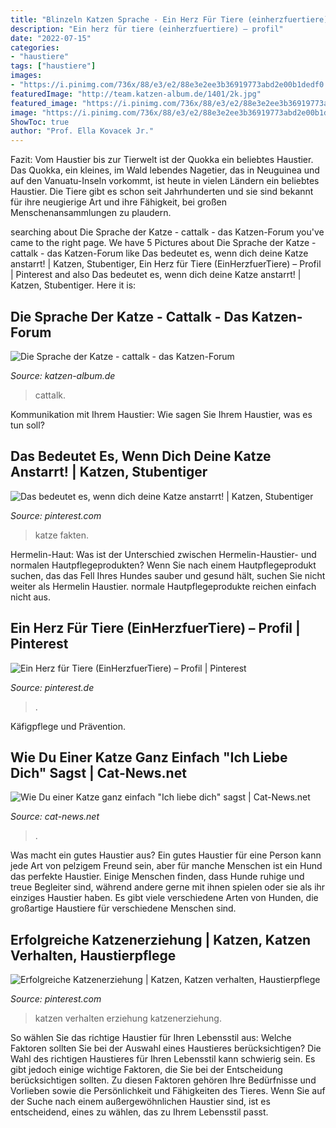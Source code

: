 ```yaml
---
title: "Blinzeln Katzen Sprache - Ein Herz Für Tiere (einherzfuertiere) – Profil"
description: "Ein herz für tiere (einherzfuertiere) – profil"
date: "2022-07-15"
categories:
- "haustiere"
tags: ["haustiere"]
images:
- "https://i.pinimg.com/736x/88/e3/e2/88e3e2ee3b36919773abd2e00b1dedf0.jpg"
featuredImage: "http://team.katzen-album.de/1401/2k.jpg"
featured_image: "https://i.pinimg.com/736x/88/e3/e2/88e3e2ee3b36919773abd2e00b1dedf0.jpg"
image: "https://i.pinimg.com/736x/88/e3/e2/88e3e2ee3b36919773abd2e00b1dedf0.jpg"
ShowToc: true
author: "Prof. Ella Kovacek Jr."
---
```



Fazit: Vom Haustier bis zur Tierwelt ist der Quokka ein beliebtes Haustier.
Das Quokka, ein kleines, im Wald lebendes Nagetier, das in Neuguinea und auf den Vanuatu-Inseln vorkommt, ist heute in vielen Ländern ein beliebtes Haustier. Die Tiere gibt es schon seit Jahrhunderten und sie sind bekannt für ihre neugierige Art und ihre Fähigkeit, bei großen Menschenansammlungen zu plaudern.

	

		
searching about Die Sprache der Katze - cattalk - das Katzen-Forum you've came to the right page. We have 5 Pictures about Die Sprache der Katze - cattalk - das Katzen-Forum like Das bedeutet es, wenn dich deine Katze anstarrt! | Katzen, Stubentiger, Ein Herz für Tiere (EinHerzfuerTiere) – Profil | Pinterest and also Das bedeutet es, wenn dich deine Katze anstarrt! | Katzen, Stubentiger. Here it is:
		
    
## Die Sprache Der Katze - Cattalk - Das Katzen-Forum

<img loading=lazy src="http://team.katzen-album.de/1401/2k.jpg" onerror="this.onerror=null;this.src='https://tse4.mm.bing.net/th?id=OIP.Gi5qyls9GcSmV_vGISaBpAHaCP&amp;pid=15.1';" alt="Die Sprache der Katze - cattalk - das Katzen-Forum">

_Source: katzen-album.de_

>cattalk. 

	

Kommunikation mit Ihrem Haustier: Wie sagen Sie Ihrem Haustier, was es tun soll?

    
## Das Bedeutet Es, Wenn Dich Deine Katze Anstarrt! | Katzen, Stubentiger

<img loading=lazy src="https://i.pinimg.com/originals/f7/0b/4a/f70b4aa3957401333d76dd2ca21e67ce.jpg" onerror="this.onerror=null;this.src='https://tse1.mm.bing.net/th?id=OIP.U4KbNWUx4fX8bxl7XsDKJwHaLH&amp;pid=15.1';" alt="Das bedeutet es, wenn dich deine Katze anstarrt! | Katzen, Stubentiger">

_Source: pinterest.com_

>katze fakten. 

	

Hermelin-Haut: Was ist der Unterschied zwischen Hermelin-Haustier- und normalen Hautpflegeprodukten?
Wenn Sie nach einem Hautpflegeprodukt suchen, das das Fell Ihres Hundes sauber und gesund hält, suchen Sie nicht weiter als Hermelin Haustier. normale Hautpflegeprodukte reichen einfach nicht aus.

    
## Ein Herz Für Tiere (EinHerzfuerTiere) – Profil | Pinterest

<img loading=lazy src="https://i.pinimg.com/236x/c5/e7/5a/c5e75a57a593d16e8f0fc333b02480ab.jpg" onerror="this.onerror=null;this.src='https://tse3.mm.bing.net/th?id=OIP.eL72RVV4tveywBmJlmZifgAAAA&amp;pid=15.1';" alt="Ein Herz für Tiere (EinHerzfuerTiere) – Profil | Pinterest">

_Source: pinterest.de_

>. 

	

Käfigpflege und Prävention.

    
## Wie Du Einer Katze Ganz Einfach &quot;Ich Liebe Dich&quot; Sagst | Cat-News.net

<img loading=lazy src="https://cat-news.net/wp-content/uploads/2020/04/kitten-kisses-667x500.jpg" onerror="this.onerror=null;this.src='https://tse2.mm.bing.net/th?id=OIP.1TjpqapNDb6QtkAhUY3NQwHaFj&amp;pid=15.1';" alt="Wie Du einer Katze ganz einfach &quot;Ich liebe dich&quot; sagst | Cat-News.net">

_Source: cat-news.net_

>. 

	

Was macht ein gutes Haustier aus?
Ein gutes Haustier für eine Person kann jede Art von pelzigem Freund sein, aber für manche Menschen ist ein Hund das perfekte Haustier. Einige Menschen finden, dass Hunde ruhige und treue Begleiter sind, während andere gerne mit ihnen spielen oder sie als ihr einziges Haustier haben. Es gibt viele verschiedene Arten von Hunden, die großartige Haustiere für verschiedene Menschen sind.

    
## Erfolgreiche Katzenerziehung | Katzen, Katzen Verhalten, Haustierpflege

<img loading=lazy src="https://i.pinimg.com/736x/88/e3/e2/88e3e2ee3b36919773abd2e00b1dedf0.jpg" onerror="this.onerror=null;this.src='https://tse3.mm.bing.net/th?id=OIP.B9-XcepX6hzM4rFbr2V5OgHaLG&amp;pid=15.1';" alt="Erfolgreiche Katzenerziehung | Katzen, Katzen verhalten, Haustierpflege">

_Source: pinterest.com_

>katzen verhalten erziehung katzenerziehung. 

	

So wählen Sie das richtige Haustier für Ihren Lebensstil aus: Welche Faktoren sollten Sie bei der Auswahl eines Haustieres berücksichtigen?
Die Wahl des richtigen Haustieres für Ihren Lebensstil kann schwierig sein. Es gibt jedoch einige wichtige Faktoren, die Sie bei der Entscheidung berücksichtigen sollten. Zu diesen Faktoren gehören Ihre Bedürfnisse und Vorlieben sowie die Persönlichkeit und Fähigkeiten des Tieres. Wenn Sie auf der Suche nach einem außergewöhnlichen Haustier sind, ist es entscheidend, eines zu wählen, das zu Ihrem Lebensstil passt.

